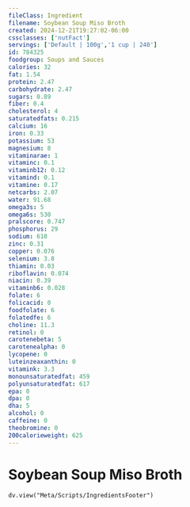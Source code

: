 ```yaml
---
fileClass: Ingredient
filename: Soybean Soup Miso Broth
created: 2024-12-21T19:27:02-06:00
cssclasses: ['nutFact']
servings: ['Default | 100g','1 cup | 240']
id: 784325
foodgroup: Soups and Sauces
calories: 32
fat: 1.54
protein: 2.47
carbohydrate: 2.47
sugars: 0.89
fiber: 0.4
cholesterol: 4
saturatedfats: 0.215
calcium: 16
iron: 0.33
potassium: 53
magnesium: 8
vitaminarae: 1
vitaminc: 0.1
vitaminb12: 0.12
vitamind: 0.1
vitamine: 0.17
netcarbs: 2.07
water: 91.68
omega3s: 5
omega6s: 530
pralscore: 0.747
phosphorus: 29
sodium: 610
zinc: 0.31
copper: 0.076
selenium: 3.8
thiamin: 0.03
riboflavin: 0.074
niacin: 0.39
vitaminb6: 0.028
folate: 6
folicacid: 0
foodfolate: 6
folatedfe: 6
choline: 11.3
retinol: 0
carotenebeta: 5
carotenealpha: 0
lycopene: 0
luteinzeaxanthin: 0
vitamink: 3.3
monounsaturatedfat: 459
polyunsaturatedfat: 617
epa: 0
dpa: 0
dha: 5
alcohol: 0
caffeine: 0
theobromine: 0
200calorieweight: 625
---
```


# Soybean Soup Miso Broth

```dataviewjs
dv.view("Meta/Scripts/IngredientsFooter")
```